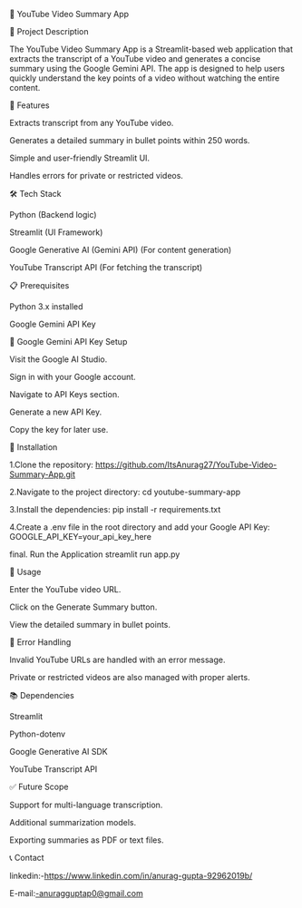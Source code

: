 🎯 YouTube Video Summary App

📌 Project Description

The YouTube Video Summary App is a Streamlit-based web application that extracts the transcript of a YouTube video and generates a concise summary using the Google Gemini API. The app is designed to help users quickly understand the key points of a video without watching the entire content.

🚀 Features

Extracts transcript from any YouTube video.

Generates a detailed summary in bullet points within 250 words.

Simple and user-friendly Streamlit UI.

Handles errors for private or restricted videos.

🛠️ Tech Stack

Python (Backend logic)

Streamlit (UI Framework)

Google Generative AI (Gemini API) (For content generation)

YouTube Transcript API (For fetching the transcript)

📋 Prerequisites

Python 3.x installed

Google Gemini API Key


🔑 Google Gemini API Key Setup

Visit the Google AI Studio.

Sign in with your Google account.

Navigate to API Keys section.

Generate a new API Key.

Copy the key for later use.


📂 Installation

1.Clone the repository:
https://github.com/ItsAnurag27/YouTube-Video-Summary-App.git

2.Navigate to the project directory:
cd youtube-summary-app

3.Install the dependencies:
pip install -r requirements.txt

4.Create a .env file in the root directory and add your Google API Key:
GOOGLE_API_KEY=your_api_key_here

final. Run the Application
streamlit run app.py


📌 Usage

Enter the YouTube video URL.

Click on the Generate Summary button.

View the detailed summary in bullet points.


🛑 Error Handling

Invalid YouTube URLs are handled with an error message.

Private or restricted videos are also managed with proper alerts.


📚 Dependencies

Streamlit

Python-dotenv

Google Generative AI SDK

YouTube Transcript API


✅ Future Scope

Support for multi-language transcription.

Additional summarization models.
    
Exporting summaries as PDF or text files.

📞 Contact

linkedin:-https://www.linkedin.com/in/anurag-gupta-92962019b/


E-mail:-anuragguptap0@gmail.com

